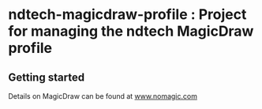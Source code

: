 # ndtech-magicdraw-profile : Project for managing the ndtech MagicDraw profile


## Getting started
Details on MagicDraw can be found at www.nomagic.com

